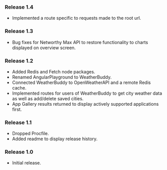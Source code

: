 ### Release 1.4

- Implemented a route specific to requests made to the root url.

### Release 1.3

- Bug fixes for Networthy Max API to restore functionality to charts displayed on overview screen.

### Release 1.2

- Added Redis and Fetch node packages.
- Renamed AngularPlayground to WeatherBuddy.
- Connected WeatherBuddy to OpenWeatherAPI and a remote Redis cache.
- Implemented routes for users of WeatherBuddy to get city weather data as well as add/delete saved cities.
- App Gallery results returned to display actively supported applications first.

### Release 1.1

- Dropped Procfile.
- Added readme to display release history.

### Release 1.0

- Initial release.